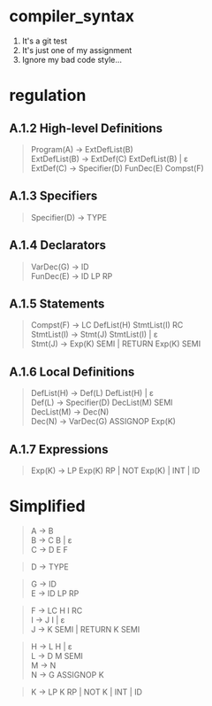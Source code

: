 # compiler_syntax
1. It's a git test
2. It's just one of my assignment
3. Ignore my bad code style...

# regulation
## A.1.2 High-level Definitions 
>Program(A) → ExtDefList(B)<br>
ExtDefList(B) → ExtDef(C) ExtDefList(B) | ɛ<br>
ExtDef(C) → Specifier(D) FunDec(E) Compst(F)

## A.1.3 Specifiers 
>Specifier(D) → TYPE

## A.1.4 Declarators 
>VarDec(G) → ID<br>
FunDec(E) → ID LP RP

## A.1.5 Statements 
>Compst(F) → LC DefList(H) StmtList(I) RC<br>
StmtList(I) → Stmt(J) StmtList(I) | ɛ<br>
Stmt(J) → Exp(K) SEMI | RETURN Exp(K) SEMI 

## A.1.6 Local Definitions 
>DefList(H) → Def(L) DefList(H) | ɛ<br>
Def(L) → Specifier(D) DecList(M) SEMI<br>
DecList(M) → Dec(N)<br>
Dec(N) → VarDec(G) ASSIGNOP Exp(K) 

## A.1.7 Expressions 
>Exp(K) → LP Exp(K) RP | NOT Exp(K) | INT | ID

# Simplified 
>A → B<br>
B → C B | ɛ<br>
C → D E F

>D → TYPE

>G → ID<br>
E → ID LP RP

>F → LC H I RC<br>
I → J I | ɛ<br>
J → K SEMI | RETURN K SEMI 

>H → L H | ɛ<br>
L → D M SEMI<br>
M → N<br>
N → G ASSIGNOP K 

>K → LP K RP | NOT K | INT | ID
